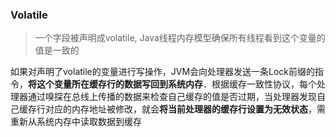 ### Volatile

> 一个字段被声明成volatile, Java线程内存模型确保所有线程看到这个变量的值是一致的

​	如果对声明了volatile的变量进行写操作，JVM会向处理器发送一条Lock前缀的指令，**将这个变量所在缓存行的数据写回到系统内存**．根据缓存一致性协议，每个处理器通过嗅探在总线上传播的数据来检查自己缓存的值是否过期，当处理器发现自己缓存行对应的内存地址被修改，就会**将当前处理器的缓存行设置为无效状态**，需重新从系统内存中读取数据到缓存

